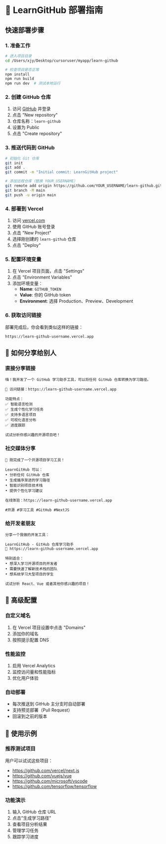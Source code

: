 # 🚀 LearnGitHub 部署指南

## 快速部署步骤

### 1. 准备工作
```bash
# 进入项目目录
cd /Users/xjy/Desktop/cursoruser/myapp/learn-github

# 检查项目是否正常
npm install
npm run build
npm run dev  # 测试本地运行
```

### 2. 创建 GitHub 仓库
1. 访问 [GitHub](https://github.com) 并登录
2. 点击 "New repository"
3. 仓库名称：`learn-github`
4. 设置为 Public
5. 点击 "Create repository"

### 3. 推送代码到 GitHub
```bash
# 初始化 Git 仓库
git init
git add .
git commit -m "Initial commit: LearnGitHub project"

# 添加远程仓库（替换 YOUR_USERNAME）
git remote add origin https://github.com/YOUR_USERNAME/learn-github.git
git branch -M main
git push -u origin main
```

### 4. 部署到 Vercel
1. 访问 [vercel.com](https://vercel.com)
2. 使用 GitHub 账号登录
3. 点击 "New Project"
4. 选择刚创建的 `learn-github` 仓库
5. 点击 "Deploy"

### 5. 配置环境变量
1. 在 Vercel 项目页面，点击 "Settings"
2. 点击 "Environment Variables"
3. 添加环境变量：
   - **Name**: `GITHUB_TOKEN`
   - **Value**: 你的 GitHub token
   - **Environment**: 选择 Production、Preview、Development

### 6. 获取访问链接
部署完成后，你会看到类似这样的链接：
```
https://learn-github-username.vercel.app
```

## 📱 如何分享给别人

### 直接分享链接
```
嗨！我开发了一个 GitHub 学习助手工具，可以将任何 GitHub 仓库转换为学习路径。

🔗 访问链接：https://learn-github-username.vercel.app

功能特点：
✅ 智能语言检测
✅ 生成个性化学习任务
✅ 支持多语言项目
✅ 可视化语言分布
✅ 进度跟踪

试试分析你感兴趣的开源项目吧！
```

### 社交媒体分享
```
🚀 刚完成了一个开源项目学习工具！

LearnGitHub 可以：
• 分析任何 GitHub 仓库
• 生成循序渐进的学习路径
• 智能识别项目技术栈
• 提供个性化学习建议

在线体验：https://learn-github-username.vercel.app

#开源 #学习工具 #GitHub #NextJS
```

### 给开发者朋友
```
分享一个我做的开发工具：

LearnGitHub - GitHub 仓库学习助手
🔗 https://learn-github-username.vercel.app

特别适合：
• 想深入学习开源项目的开发者
• 需要快速了解新技术栈的团队
• 想系统学习大型项目的学生

试试分析 React、Vue 或者其他你感兴趣的项目！
```

## 🔧 高级配置

### 自定义域名
1. 在 Vercel 项目设置中点击 "Domains"
2. 添加你的域名
3. 按照提示配置 DNS

### 性能监控
1. 启用 Vercel Analytics
2. 监控访问量和性能指标
3. 优化用户体验

### 自动部署
- 每次推送到 GitHub 主分支时自动部署
- 支持预览部署（Pull Request）
- 回滚到之前的版本

## 🎯 使用示例

### 推荐测试项目
用户可以试试这些项目：
- https://github.com/vercel/next.js
- https://github.com/vuejs/vue
- https://github.com/microsoft/vscode
- https://github.com/tensorflow/tensorflow

### 功能演示
1. 输入 GitHub 仓库 URL
2. 点击"生成学习路径"
3. 查看项目分析结果
4. 管理学习任务
5. 跟踪学习进度
